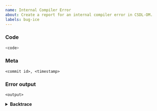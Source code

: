 ```yaml
---
name: Internal Compiler Error
about: Create a report for an internal compiler error in CSDL-OM.
labels: bug-ice
---
```

<!--
Thank you for finding an Internal Compiler Error! If possible, try to provide
a minimal verifiable example.
-->

### Code

```py
<code>
```


### Meta
<!--
Please include the commit id and timestamp for the commit in the version
of `csdl` and the CSDL compiler back end where this bug occurs.
-->

```
<commit id>, <timestamp>
```

### Error output

```
<output>
```

<details><summary><strong>Backtrace</strong></summary>
<p>

```
<backtrace>
```

</p>
</details>
